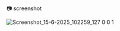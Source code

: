 📷 screenshot


![Screenshot_15-6-2025_102259_127 0 0 1](https://github.com/user-attachments/assets/644a0c3f-7a75-4141-a220-2c0f1f762c59)
